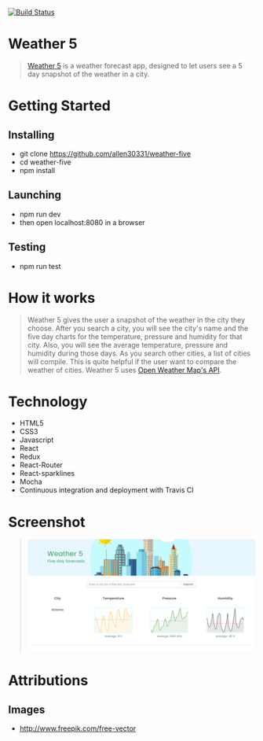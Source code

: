 <!-- <h1>Weather 5</h1>

Third portfolio project for <a href="https://www.thinkful.com/">Thinkful</a>. <a href="https://weather5.herokuapp.com/">Weather 5</a> is a weather forecast app, designed to let users see a 5 day snapshot of the weather in a city. 
<img src="css/snap_shots.png">

<h2>Getting Started</h2>
<h3>Installing</h3>
<ul>
	<li>Git clone https://github.com/allen30331/weather-five</li>
	<li>cd weather-five</li>
	<li>npm install</li>
</ul>


<h3>Launching</h3>
<ul>
	<li>npm run dev</li>
	<li>Then open localhost:8080 in a browser.</li>
</ul>

<h3>Testing</h3>
<ul>
	<li>npm run test</li>
</ul>



<h2>How it Works</h2>


<p>Weather 5 gives the user a snapshot of the weather in the city they choose. After you search a city, you will see the city's name and the five day charts for the temperature, pressure and humidity for that city. Also, you will see the average temperature, pressure and humidity during those days. As you search other cities, a list of cities will compile. This is quite helpful if the user want to compare the weather of cities.</p>


<h2>Technology</h2>
<ul>
	<li>HTML5
CSS3
Javascript
React
Redux
React-Router
Mocha + Chai
Continuous integration and deployment with Travis CI</li>
	<li>HTML5
CSS3
Javascript
React
Redux
React-Router
Mocha + Chai
Continuous integration and deployment with Travis CI</li>
	<li>HTML5
CSS3
Javascript
React
Redux
React-Router
Mocha + Chai
Continuous integration and deployment with Travis CI</li>
	<li>HTML5
CSS3
Javascript
React
Redux
React-Router
Mocha + Chai
Continuous integration and deployment with Travis CI</li>
	<li>HTML5
CSS3
Javascript
React
Redux
React-Router
Mocha + Chai
Continuous integration and deployment with Travis CI</li>
	<li>HTML5
CSS3
Javascript
React
Redux
React-Router
Mocha + Chai
Continuous integration and deployment with Travis CI</li>
	<li>HTML5
CSS3
Javascript
React
Redux
React-Router
Mocha + Chai
Continuous integration and deployment with Travis CI (testing)</li>
	<li>HTML5
CSS3
Javascript
React
Redux
React-Router
Mocha + Chai
Continuous integration and deployment with Travis CI</li>
</ul>


<h2>Responsive</h2>
<ul>
	<li>The app is fully responsive and quickly adapts to all mobile, tablet, and desktop viewports.</li>
</ul>



<h2>Image Attributions</h2>
<ul>
	<li><a href="http://www.freepik.com/free-vector/city-illustration_796650.htm"></a>http://www.freepik.com/free-vector/city-illustration_796650.htm</li>
</ul> -->

[![Build Status](https://travis-ci.org/allen30331/weather-five.svg?branch=master)](https://travis-ci.org/allen30331/weather-five)

# Weather 5

> [Weather 5](https://weather5.herokuapp.com/) is a weather forecast app, designed to let users see a 5 day snapshot of the weather in a city.

# Getting Started 

## Installing 

* git clone https://github.com/allen30331/weather-five
* cd weather-five
* npm install



## Launching 

* npm run dev
* then open localhost:8080 in a browser


## Testing  

* npm run test


# How it works

> Weather 5 gives the user a snapshot of the weather in the city they choose. After you search a city, you will see the city's name and the five day charts for the temperature, pressure and humidity for that city. Also, you will see the average temperature, pressure and humidity during those days. As you search other cities, a list of cities will compile. This is quite helpful if the user want to compare the weather of cities. Weather 5 uses [Open Weather Map's API](http://openweathermap.org).



# Technology

* HTML5
* CSS3
* Javascript
* React
* Redux
* React-Router
* React-sparklines
* Mocha
* Continuous integration and deployment with Travis CI

# Screenshot

> ![image](./css/images/screenshot.png)

# Attributions 

## Images 

* http://www.freepik.com/free-vector

